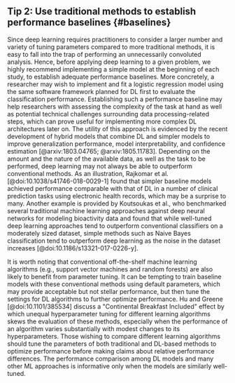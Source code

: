 ## Tip 2: Use traditional methods to establish performance baselines {#baselines}

Since deep learning requires practitioners to consider a larger number and variety of tuning parameters compared to more traditional methods, it is easy to fall into the trap of performing an unnecessarily convoluted analysis. Hence, before applying deep learning to a given problem, we highly recommend implementing a simple model at the beginning of each study, to establish adequate performance baselines.
More concretely, a researcher may wish to implement and fit a logistic regression model using the same software framework planned for DL first to evaluate the classification performance.
Establishing such a performance baseline may help researchers with assessing the complexity of the task at hand as well as potential technical challenges surrounding data processing-related steps, which can prove useful for implementing more complex DL architectures later on.
The utility of this approach is evidenced by the recent development of hybrid models that combine DL and simpler models to improve generalization performance, model interpretability, and confidence estimation [@arxiv:1803.04765; @arxiv:1805.11783].
Depending on the amount and the nature of the available data, as well as the task to be performed, deep learning may not always be able to outperform conventional methods.
As an illustration, Rajkomar et al. [@doi:10.1038/s41746-018-0029-1] found that simpler baseline models achieved performance comparable with that of DL in a number of clinical prediction tasks using electronic health records, which may be a surprise to many. Another example is provided by Koutsoukas et al., who benchmarked several traditional machine learning approaches against deep neural networks for modeling bioactivity data and found that while well-tuned deep learning approaches tend to outperform conventional classifiers on a moderately sized dataset, simple methods such as Naive Bayes classification tend to outperform deep learning as the noise in the dataset increases [@doi:10.1186/s13321-017-0226-y].

It is worth noting that conventional off-the-shelf machine learning algorithms (e.g., support vector machines and random forests) are also likely to benefit from parameter tuning.
It can be tempting to train baseline models with these conventional methods using default parameters, which may provide acceptable but not stellar performance, but then tune the settings for DL algorithms to further optimize performance.
Hu and Greene [@doi:10.1101/385534] discuss a "Continental Breakfast Included" effect by which unequal hyperparameter tuning for different learning algorithms skews the evaluation of these methods, especially when the performance of an algorithm varies substantially with modest changes to its hyperparameters.
Those wishing to compare different learning algorithms should tune the parameters of both traditional and DL-based methods to optimize performance before making claims about relative performance differences.
The performance comparison among DL models and many other ML approaches is informative only when the models are similarly well-tuned.
